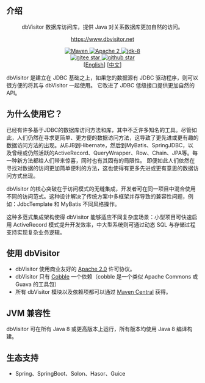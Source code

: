介绍
------------------------------------

<p align="center">
	dbVisitor 数据库访问库，提供 Java 对关系数据库更加自然的访问。
</p>

<p align="center">
	<a href="https://www.dbvisitor.net">https://www.dbvisitor.net</a>
</p>

<p align="center">
    <a target="_blank" href="https://central.sonatype.com/artifact/net.hasor/dbvisitor">
        <img src="https://img.shields.io/maven-central/v/net.hasor/dbvisitor.svg?label=Maven%20Central" alt="Maven" />
    </a>
    <a target="_blank" href="LICENSE">
		<img src="https://img.shields.io/:License-Apache2-blue.svg" alt="Apache 2" />
	</a>
    <a target="_blank" href="https://www.oracle.com/java/technologies/javase/javase-jdk8-downloads.html">
		<img src="https://img.shields.io/badge/JDK-8-green.svg" alt="jdk-8" />
	</a>
    <br />
    <a target="_blank" href='https://gitee.com/zycgit/dbvisitor/stargazers'>
		<img src='https://gitee.com/zycgit/dbvisitor/badge/star.svg' alt='gitee star'/>
	</a>
    <a target="_blank" href='https://github.com/zycgit/dbvisitor/stargazers'>
		<img src="https://img.shields.io/github/stars/zycgit/dbvisitor.svg?style=flat&logo=github" alt="github star"/>
	</a>
    <br />
    [<a target="_blank" href='./README.en.md'>English</a>]
    [<a target="_blank" href='./README.cn.md'>中文</a>]
</p>

dbVisitor 是建立在 JDBC 基础之上，如果您的数据源有 JDBC 驱动程序，则可以很方便的将其与 dbVisitor 一起使用。 它改进了 JDBC 低级接口提供更加自然的 API。

## 为什么使用它？

已经有许多基于JDBC的数据库访问方法和库，其中不乏许多知名的工具。尽管如此，人们仍然在寻求更简单、更方便的数据访问方法，这导致了更先进或更有趣的数据访问方法的出现。从EJB到Hibernate，然后到MyBatis、SpringJDBC，以及曾经或仍然活跃的ActiveRecord、QueryWrapper、Row、Chain、JPA等。每一种新方法都给人们带来惊喜，同时也有其固有的局限性。
即便如此人们依然在寻找对数据的访问更加简单便利的方法，这也使得有更多先进或更有意思的数据访问方式出现。

dbVisitor 的核心突破在于访问模式的无缝集成，开发者可在同一项目中混合使用不同的访问范式。这种设计解决了传统方案中多框架并存导致的兼容性问题，例如：JdbcTemplate 和 MyBatis 不同风格操作。

这种多范式集成架构使得 dbVisitor 能够适应不同复杂度场景：小型项目可快速启用 ActiveRecord 模式提升开发效率，中大型系统则可通过动态 SQL 与存储过程支持实现复杂业务逻辑。

## 使用 dbVisitor

- dbVisitor 使用商业友好的 [Apache 2.0](https://www.apache.org/licenses/LICENSE-2.0.html) 许可协议。
- dbVisitor 只有 [Cobble](https://gitee.com/zycgit/cobble) 一个依赖（cobble 是一个类似 Apache Commons 或 Guava 的工具包）
- 所有 dbVisitor 模块以及依赖项都可以通过 [Maven Central](https://central.sonatype.com/search?q=dbvisitor) 获得。

## JVM 兼容性

dbVisitor 可在所有 Java 8 或更高版本上运行，所有版本均使用 Java 8 编译构建。

## 生态支持

- Spring、SpringBoot、Solon、Hasor、Guice
